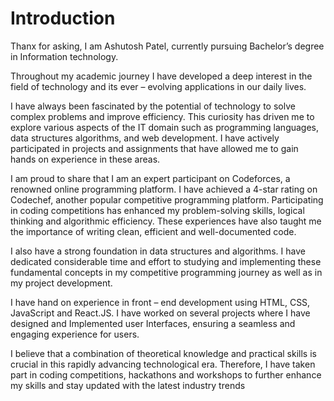 # Introduction


Thanx for asking, I am Ashutosh Patel, currently pursuing Bachelor’s degree in Information technology.

Throughout my academic journey I have developed a deep interest in the field of technology and its ever – evolving applications in our daily lives.

I have always been fascinated by the potential of technology to solve complex problems and improve efficiency. This curiosity has driven me to explore various aspects of the IT domain such as programming languages, data structures algorithms, and web development.
I have actively participated in projects and assignments that have allowed me to gain hands on experience in these areas.

I am proud to share that I am an expert participant on Codeforces, a renowned online programming platform. I have achieved a 4-star rating on Codechef, another popular competitive programming platform. Participating in coding competitions has enhanced my problem-solving skills, logical thinking and algorithmic efficiency.
These experiences have also taught me the importance of writing clean, efficient and well-documented code.

I also have a strong foundation in data structures and algorithms. I have dedicated considerable time and effort to studying and implementing these fundamental concepts in my competitive programming journey as well as in my project development.


I have hand on experience in front – end development using HTML, CSS, JavaScript and React.JS. I have worked on several projects where I have designed and Implemented user Interfaces, ensuring a seamless and engaging experience for users.

I believe that a combination of theoretical knowledge and practical skills is crucial in this rapidly advancing technological era. Therefore, I have taken part in coding competitions, hackathons and workshops to further enhance my skills and stay updated with the latest industry trends
